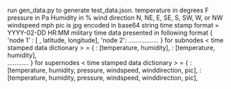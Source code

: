 run gen_data.py to generate test_data.json.
temperature in degrees F
pressure in Pa
Humidity in %
wind direction N, NE, E, SE, S, SW, W, or NW
windspeed mph
pic is jpg encoded in base64 string 
time stamp format = YYYY-02-DD HR:MM     military time
data presented in following format
{ 'node 1' : [ <time stamped data dictionaries> , latitude, longitude],
'node 2': .................
}
for subnodes
< time stamped data dictionary > = { <time1>: [temperature, humidity],
                                                          <time2>: [temperature, humidity],    
                                                          ............
                                                          }
for supernodes 
< time stamped data dictionary > = { <time1>: [temperature, humidity, pressure, windspeed, winddirection, pic],
                                                          <time2>: [temperature, humidity, pressure, windspeed, winddirection, pic],
